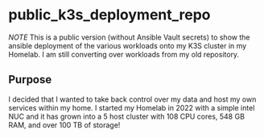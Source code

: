# public_k3s_deployment_repo
*NOTE* This is a public version (without Ansible Vault secrets) to show the ansible deployment of the various workloads onto my K3S cluster in my Homelab. I am still converting over workloads from my old repository.

## Purpose
I decided that I wanted to take back control over my data and host my own services within my home. I started my Homelab in 2022 with a simple intel NUC and it has grown into a 5 host cluster with 108 CPU cores, 548 GB RAM, and over 100 TB of storage!
